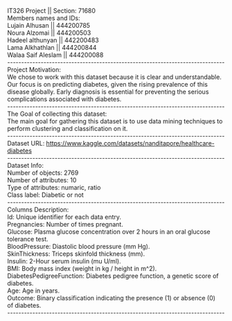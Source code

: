 IT326 Project || Section: 71680 <br>
Members names and IDs: <br>
Lujain Alhusan || 444200785 <br>
Noura Alzomai || 444200503 <br>
Hadeel althunyan || 442200483 <br>
Lama Alkhathlan || 444200844 <br>
Walaa Saif Aleslam || 444200088<br> 
------------------------------------------------------------------------------<br>
Project Motivation: <br>
We chose to work with this dataset because it is clear and understandable. Our focus is on predicting diabetes, given the rising prevalence of this disease globally. Early diagnosis is essential for preventing the serious complications associated with diabetes. <br>
------------------------------------------------------------------------------<br>
The Goal of collecting this dataset: <br>
The main goal for gathering this dataset is to use data mining techniques to perform clustering and classification on it. <br>
------------------------------------------------------------------------------<br>
Dataset URL: https://www.kaggle.com/datasets/nanditapore/healthcare-diabetes <br>
------------------------------------------------------------------------------<br>
Dataset Info:<br>
Number of objects: 2769 <br>
Number of attributes: 10 <br> 
Type of attributes: numaric, ratio <br>
Class label: Diabetic or not <br>
------------------------------------------------------------------------------<br>
Columns Description: <br>
Id: Unique identifier for each data entry. <br>
Pregnancies: Number of times pregnant. <br>
Glucose: Plasma glucose concentration over 2 hours in an oral glucose tolerance test. <br>
BloodPressure: Diastolic blood pressure (mm Hg). <br>
SkinThickness: Triceps skinfold thickness (mm). <br>
Insulin: 2-Hour serum insulin (mu U/ml). <br>
BMI: Body mass index (weight in kg / height in m^2). <br>
DiabetesPedigreeFunction: Diabetes pedigree function, a genetic score of diabetes. <br>
Age: Age in years. <br>
Outcome: Binary classification indicating the presence (1) or absence (0) of diabetes. <br>
------------------------------------------------------------------------------<br>
